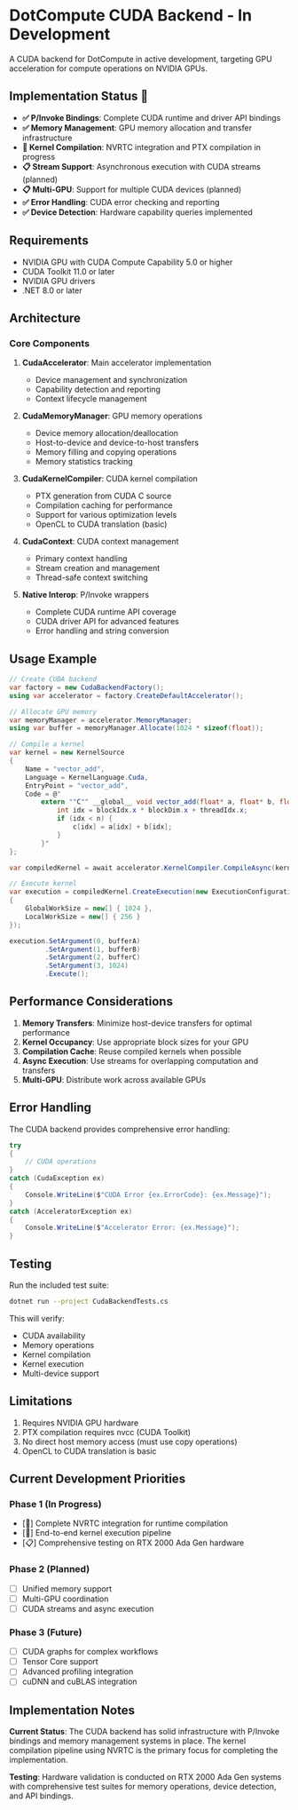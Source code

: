 # DotCompute CUDA Backend - In Development

A CUDA backend for DotCompute in active development, targeting GPU acceleration for compute operations on NVIDIA GPUs.

## Implementation Status 🚧

- **✅ P/Invoke Bindings**: Complete CUDA runtime and driver API bindings
- **✅ Memory Management**: GPU memory allocation and transfer infrastructure
- **🚧 Kernel Compilation**: NVRTC integration and PTX compilation in progress
- **📋 Stream Support**: Asynchronous execution with CUDA streams (planned)
- **📋 Multi-GPU**: Support for multiple CUDA devices (planned)
- **✅ Error Handling**: CUDA error checking and reporting
- **✅ Device Detection**: Hardware capability queries implemented

## Requirements

- NVIDIA GPU with CUDA Compute Capability 5.0 or higher
- CUDA Toolkit 11.0 or later
- NVIDIA GPU drivers
- .NET 8.0 or later

## Architecture

### Core Components

1. **CudaAccelerator**: Main accelerator implementation
   - Device management and synchronization
   - Capability detection and reporting
   - Context lifecycle management

2. **CudaMemoryManager**: GPU memory operations
   - Device memory allocation/deallocation
   - Host-to-device and device-to-host transfers
   - Memory filling and copying operations
   - Memory statistics tracking

3. **CudaKernelCompiler**: CUDA kernel compilation
   - PTX generation from CUDA C source
   - Compilation caching for performance
   - Support for various optimization levels
   - OpenCL to CUDA translation (basic)

4. **CudaContext**: CUDA context management
   - Primary context handling
   - Stream creation and management
   - Thread-safe context switching

5. **Native Interop**: P/Invoke wrappers
   - Complete CUDA runtime API coverage
   - CUDA driver API for advanced features
   - Error handling and string conversion

## Usage Example

```csharp
// Create CUDA backend
var factory = new CudaBackendFactory();
using var accelerator = factory.CreateDefaultAccelerator();

// Allocate GPU memory
var memoryManager = accelerator.MemoryManager;
using var buffer = memoryManager.Allocate(1024 * sizeof(float));

// Compile a kernel
var kernel = new KernelSource
{
    Name = "vector_add",
    Language = KernelLanguage.Cuda,
    EntryPoint = "vector_add",
    Code = @"
        extern ""C"" __global__ void vector_add(float* a, float* b, float* c, int n) {
            int idx = blockIdx.x * blockDim.x + threadIdx.x;
            if (idx < n) {
                c[idx] = a[idx] + b[idx];
            }
        }"
};

var compiledKernel = await accelerator.KernelCompiler.CompileAsync(kernel);

// Execute kernel
var execution = compiledKernel.CreateExecution(new ExecutionConfiguration
{
    GlobalWorkSize = new[] { 1024 },
    LocalWorkSize = new[] { 256 }
});

execution.SetArgument(0, bufferA)
         .SetArgument(1, bufferB)
         .SetArgument(2, bufferC)
         .SetArgument(3, 1024)
         .Execute();
```

## Performance Considerations

1. **Memory Transfers**: Minimize host-device transfers for optimal performance
2. **Kernel Occupancy**: Use appropriate block sizes for your GPU
3. **Compilation Cache**: Reuse compiled kernels when possible
4. **Async Execution**: Use streams for overlapping computation and transfers
5. **Multi-GPU**: Distribute work across available GPUs

## Error Handling

The CUDA backend provides comprehensive error handling:

```csharp
try 
{
    // CUDA operations
}
catch (CudaException ex)
{
    Console.WriteLine($"CUDA Error {ex.ErrorCode}: {ex.Message}");
}
catch (AcceleratorException ex)
{
    Console.WriteLine($"Accelerator Error: {ex.Message}");
}
```

## Testing

Run the included test suite:

```bash
dotnet run --project CudaBackendTests.cs
```

This will verify:
- CUDA availability
- Memory operations
- Kernel compilation
- Kernel execution
- Multi-device support

## Limitations

1. Requires NVIDIA GPU hardware
2. PTX compilation requires nvcc (CUDA Toolkit)
3. No direct host memory access (must use copy operations)
4. OpenCL to CUDA translation is basic

## Current Development Priorities

### Phase 1 (In Progress)
- [🚧] Complete NVRTC integration for runtime compilation
- [🚧] End-to-end kernel execution pipeline
- [📋] Comprehensive testing on RTX 2000 Ada Gen hardware

### Phase 2 (Planned)
- [ ] Unified memory support
- [ ] Multi-GPU coordination
- [ ] CUDA streams and async execution

### Phase 3 (Future)
- [ ] CUDA graphs for complex workflows
- [ ] Tensor Core support  
- [ ] Advanced profiling integration
- [ ] cuDNN and cuBLAS integration

## Implementation Notes

**Current Status**: The CUDA backend has solid infrastructure with P/Invoke bindings and memory management systems in place. The kernel compilation pipeline using NVRTC is the primary focus for completing the implementation.

**Testing**: Hardware validation is conducted on RTX 2000 Ada Gen systems with comprehensive test suites for memory operations, device detection, and API bindings.